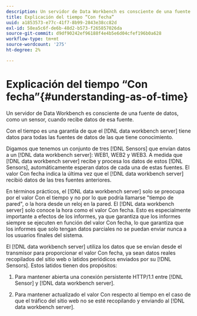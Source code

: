 ```yaml
---
description: Un servidor de Data Workbench es consciente de una fuente de datos, como un sensor, cuando recibe datos de esa fuente.
title: Explicación del tiempo “Con fecha”
uuid: a1853573-e77c-41f7-8b99-2843e38cc82d
exl-id: 58ea5c6f-de6b-48d2-b573-f265857026da
source-git-commit: d9df90242ef96188f4e4b5e6d04cfef196b0a628
workflow-type: tm+mt
source-wordcount: '275'
ht-degree: 2%

---
```


# Explicación del tiempo “Con fecha”{#understanding-as-of-time}

Un servidor de Data Workbench es consciente de una fuente de datos, como un sensor, cuando recibe datos de esa fuente.

Con el tiempo es una garantía de que el [!DNL data workbench server] tiene datos para todas las fuentes de datos de las que tiene conocimiento.

Digamos que tenemos un conjunto de tres [!DNL Sensors] que envían datos a un [!DNL data workbench server]: WEB1, WEB2 y WEB3. A medida que [!DNL data workbench server] recibe y procesa los datos de estos [!DNL Sensors], automáticamente esperan datos de cada una de estas fuentes. El valor Con fecha indica la última vez que el [!DNL data workbench server] recibió datos de las tres fuentes anteriores.

En términos prácticos, el [!DNL data workbench server] solo se preocupa por el valor Con el tiempo y no por lo que podría llamarse &quot;tiempo de pared&quot;, o la hora desde un reloj en la pared. El [!DNL data workbench server] solo conoce la hora como el valor Con fecha. Esto es especialmente importante a efectos de los informes, ya que garantiza que los informes siempre se ejecuten en función del valor Con fecha, lo que garantiza que los informes que solo tengan datos parciales no se puedan enviar nunca a los usuarios finales del sistema.

El [!DNL data workbench server] utiliza los datos que se envían desde el transmisor para proporcionar el valor Con fecha, ya sean datos reales recopilados del sitio web o latidos periódicos enviados por su [!DNL Sensors]. Estos latidos tienen dos propósitos:

1. Para mantener abierta una conexión persistente HTTP/1.1 entre [!DNL Sensor] y [!DNL data workbench server].

1. Para mantener actualizado el valor Con respecto al tiempo en el caso de que el tráfico del sitio web no se esté recopilando y enviando al [!DNL data workbench server].
